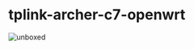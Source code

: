 # tplink-archer-c7-openwrt

![unboxed](https://raw.githubusercontent.com/enyone/tplink-archer-c7-openwrt/master/unboxed.JPG)
